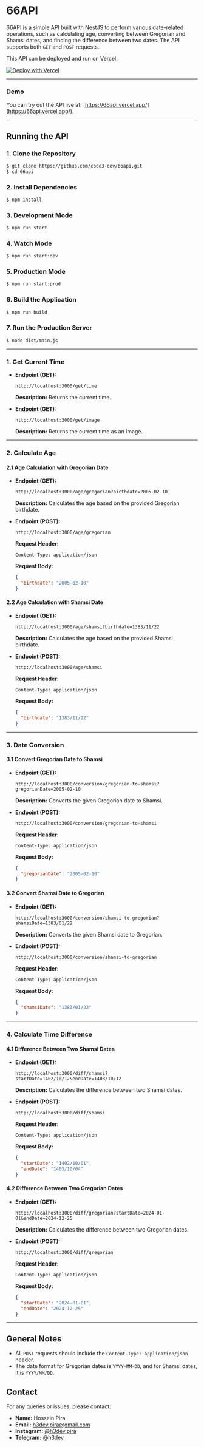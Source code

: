 # 66API

66API is a simple API built with NestJS to perform various date-related operations, such as calculating age, converting between Gregorian and Shamsi dates, and finding the difference between two dates. The API supports both `GET` and `POST` requests.

This API can be deployed and run on Vercel.

[![Deploy with Vercel](https://vercel.com/button)](https://vercel.com/new/clone?repository-url=https://github.com/code3-dev/66api)

---

### Demo
You can try out the API live at: [https://66api.vercel.app/](https://66api.vercel.app/).

---

## Running the API

### 1. Clone the Repository
```bash
$ git clone https://github.com/code3-dev/66api.git
$ cd 66api
```

### 2. Install Dependencies
```bash
$ npm install
```

### 3. Development Mode
```bash
$ npm run start
```

### 4. Watch Mode
```bash
$ npm run start:dev
```

### 5. Production Mode
```bash
$ npm run start:prod
```

### 6. Build the Application
```bash
$ npm run build
```

### 7. Run the Production Server
```bash
$ node dist/main.js
```

---

### 1. Get Current Time
- **Endpoint (GET):**
  ```
  http://localhost:3000/get/time
  ```
  **Description:** Returns the current time.

- **Endpoint (GET):**
  ```
  http://localhost:3000/get/image
  ```
  **Description:** Returns the current time as an image.

---

### 2. Calculate Age

#### 2.1 Age Calculation with Gregorian Date
- **Endpoint (GET):**
  ```
  http://localhost:3000/age/gregorian?birthdate=2005-02-10
  ```
  **Description:** Calculates the age based on the provided Gregorian birthdate.

- **Endpoint (POST):**
  ```
  http://localhost:3000/age/gregorian
  ```
  **Request Header:**
  ```
  Content-Type: application/json
  ```
  **Request Body:**
  ```json
  {
    "birthdate": "2005-02-10"
  }
  ```

#### 2.2 Age Calculation with Shamsi Date
- **Endpoint (GET):**
  ```
  http://localhost:3000/age/shamsi?birthdate=1383/11/22
  ```
  **Description:** Calculates the age based on the provided Shamsi birthdate.

- **Endpoint (POST):**
  ```
  http://localhost:3000/age/shamsi
  ```
  **Request Header:**
  ```
  Content-Type: application/json
  ```
  **Request Body:**
  ```json
  {
    "birthdate": "1383/11/22"
  }
  ```

---

### 3. Date Conversion

#### 3.1 Convert Gregorian Date to Shamsi
- **Endpoint (GET):**
  ```
  http://localhost:3000/conversion/gregorian-to-shamsi?gregorianDate=2005-02-10
  ```
  **Description:** Converts the given Gregorian date to Shamsi.

- **Endpoint (POST):**
  ```
  http://localhost:3000/conversion/gregorian-to-shamsi
  ```
  **Request Header:**
  ```
  Content-Type: application/json
  ```
  **Request Body:**
  ```json
  {
    "gregorianDate": "2005-02-10"
  }
  ```

#### 3.2 Convert Shamsi Date to Gregorian
- **Endpoint (GET):**
  ```
  http://localhost:3000/conversion/shamsi-to-gregorian?shamsiDate=1383/01/22
  ```
  **Description:** Converts the given Shamsi date to Gregorian.

- **Endpoint (POST):**
  ```
  http://localhost:3000/conversion/shamsi-to-gregorian
  ```
  **Request Header:**
  ```
  Content-Type: application/json
  ```
  **Request Body:**
  ```json
  {
    "shamsiDate": "1383/01/22"
  }
  ```

---

### 4. Calculate Time Difference

#### 4.1 Difference Between Two Shamsi Dates
- **Endpoint (GET):**
  ```
  http://localhost:3000/diff/shamsi?startDate=1402/10/12&endDate=1403/10/12
  ```
  **Description:** Calculates the difference between two Shamsi dates.

- **Endpoint (POST):**
  ```
  http://localhost:3000/diff/shamsi
  ```
  **Request Header:**
  ```
  Content-Type: application/json
  ```
  **Request Body:**
  ```json
  {
    "startDate": "1402/10/01",
    "endDate": "1403/10/04"
  }
  ```

#### 4.2 Difference Between Two Gregorian Dates
- **Endpoint (GET):**
  ```
  http://localhost:3000/diff/gregorian?startDate=2024-01-01&endDate=2024-12-25
  ```
  **Description:** Calculates the difference between two Gregorian dates.

- **Endpoint (POST):**
  ```
  http://localhost:3000/diff/gregorian
  ```
  **Request Header:**
  ```
  Content-Type: application/json
  ```
  **Request Body:**
  ```json
  {
    "startDate": "2024-01-01",
    "endDate": "2024-12-25"
  }
  ```

---

## General Notes
- All `POST` requests should include the `Content-Type: application/json` header.
- The date format for Gregorian dates is `YYYY-MM-DD`, and for Shamsi dates, it is `YYYY/MM/DD`.

## Contact

For any queries or issues, please contact:

- **Name:** Hossein Pira
- **Email:** [h3dev.pira@gmail.com](mailto:h3dev.pira@gmail.com)
- **Instagram**: [@h3dev.pira](https://instagram.com/h3dev.pira)
- **Telegram:** [@h3dev](https://t.me/h3dev)